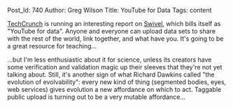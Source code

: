Post_Id: 740
Author: Greg Wilson
Title: YouTube for Data
Tags: content

<p><a href="http://www.techcrunch.com">TechCrunch</a> is running an interesting report on <a href="http://www.techcrunch.com/2006/12/05/swivel-to-launch-this-week-communitize-your-data/">Swivel</a>, which bills itself as "YouTube for data".  Anyone and everyone can upload data sets to share with the rest of the world, link together, and what have you.  It's going to be a great resource for teaching...</p>
<p>...but I'm less enthusiastic about it for science, unless its creators have some verification and validation magic up their sleeves that they're not yet talking about.  Still, it's another sign of what Richard Dawkins called "the evolution of evolvability": every new kind of thing (segmented bodies, eyes, web services) gives evolution a new affordance on which to act.  Taggable public upload is turning out to be a very mutable affordance...</p>
